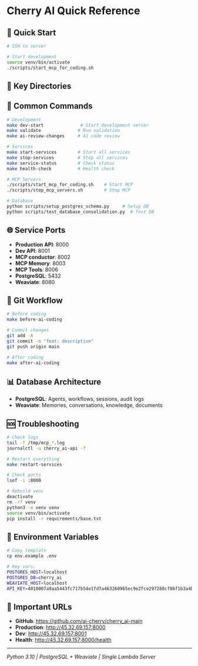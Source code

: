 # Cherry AI Quick Reference

## 🚀 Quick Start
```bash
# SSH to server

# Start development
source venv/bin/activate
./scripts/start_mcp_for_coding.sh
```

## 📁 Key Directories

## 🔧 Common Commands
```bash
# Development
make dev-start              # Start development server
make validate              # Run validation
make ai-review-changes     # AI code review

# Services
make start-services        # Start all services
make stop-services         # Stop all services
make service-status        # Check status
make health-check          # Health check

# MCP Servers
./scripts/start_mcp_for_coding.sh    # Start MCP
./scripts/stop_mcp_servers.sh        # Stop MCP

# Database
python scripts/setup_postgres_schema.py     # Setup DB
python scripts/test_database_consolidation.py  # Test DB
```

## 🌐 Service Ports
- **Production API**: 8000
- **Dev API**: 8001
- **MCP conductor**: 8002
- **MCP Memory**: 8003
- **MCP Tools**: 8006
- **PostgreSQL**: 5432
- **Weaviate**: 8080

## 🔄 Git Workflow
```bash
# Before coding
make before-ai-coding

# Commit changes
git add -A
git commit -m "feat: description"
git push origin main

# After coding
make after-ai-coding
```

## 📊 Database Architecture
- **PostgreSQL**: Agents, workflows, sessions, audit logs
- **Weaviate**: Memories, conversations, knowledge, documents

## 🆘 Troubleshooting
```bash
# Check logs
tail -f /tmp/mcp_*.log
journalctl -u cherry_ai-api -f

# Restart everything
make restart-services

# Check ports
lsof -i :8000

# Rebuild venv
deactivate
rm -rf venv
python3 -m venv venv
source venv/bin/activate
pip install -r requirements/base.txt
```

## 📝 Environment Variables
```bash
# Copy template
cp env.example .env

# Key vars:
POSTGRES_HOST=localhost
POSTGRES_DB=cherry_ai
WEAVIATE_HOST=localhost
API_KEY=4010007a9aa5443fc717b54e1fd7a463260965ec9e2fce297280cf86f1b3a4bd
```

## 🔗 Important URLs
- **GitHub**: https://github.com/ai-cherry/cherry_ai-main
- **Production**: http://45.32.69.157:8000
- **Dev**: http://45.32.69.157:8001
- **Health**: http://45.32.69.157:8000/health

---
*Python 3.10 | PostgreSQL + Weaviate | Single Lambda Server* 